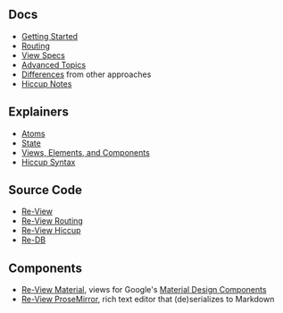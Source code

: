 
## Docs

- [Getting Started](re-view/getting-started)
- [Routing](routing)
- [View Specs](re-view/view-specs)
- [Advanced Topics](re-view/advanced-topics)
- [Differences](re-view/differences) from other approaches
- [Hiccup Notes](hiccup/overview)

## Explainers

- [Atoms](explainers/atoms)
- [State](explainers/state)
- [Views, Elements, and Components](explainers/views-elements-components)
- [Hiccup Syntax](hiccup/syntax-guide)

## Source Code

- [Re-View](https://www.github.com/re-view/re-view)
- [Re-View Routing](https://www.github.com/re-view/re-view-routing)
- [Re-View Hiccup](https://www.github.com/re-view/re-view-hiccup)
- [Re-DB](https://www.github.com/re-view/re-db)

## Components

- [Re-View Material](https://www.github.com/re-view/re-view-material), views for Google's [Material Design Components](https://github.com/material-components/material-components-web)
- [Re-View ProseMirror](https://www.github.com/re-view/re-view-prosemirror), rich text editor that (de)serializes to Markdown
